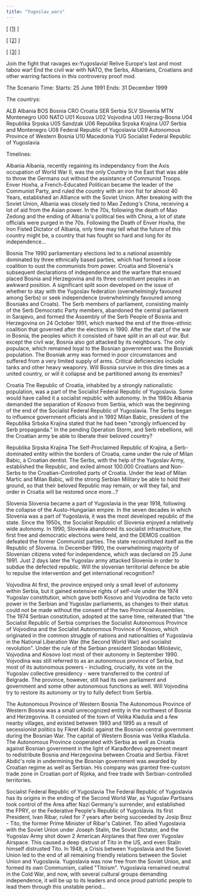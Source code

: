 ```yaml
---
title: "Yugoslav_wars"
---
```


\[ [\[1\]](http://img38.imageshack.us/img38/9817/logojx.png) \]

\[ [\[2\]](http://img690.imageshack.us/img690/1423/selectionbutton.jpg)
\]

\[
[\[3\]](http://images1.wikia.nocookie.net/heartsofiron/images/1/11/Za_stranicu.png)
\]

Join the fight that ravages ex-Yugoslavia! Relive Europe's last and most
taboo war! End the civil war with NATO, the Serbs, Albanians, Croatians
and other warring factions in this controversy proof mod.

The Scenario Time: Starts: 25 June 1991 Ends: 31 December 1999

The countrys:

ALB Albania BOS Bosnia CRO Croatia SER Serbia SLV Slovenia MTN
Montenegro U00 NATO U01 Kosova U02 Vojvodina U03 Herzeg-Bosna U04
Republika Srpska U05 Sandzak U06 Republika Srpska Krajina U07 Serbia and
Montenegro U08 Federal Republic of Yugoslavia U09 Autonomous Province of
Western Bosnia U10 Macedonia YUG Socialist Federal Republic of
Yugoslavia

  
Timelines:

Albania Albania, recently regaining its independancy from the Axis
occupation of World War II, was the only Country in the East that was
able to throw the Germans out without the assistance of Communist
Troops. Enver Hoxha, a French-Educated Politican became the leader of
the Communist Party, and ruled the country with an iron fist for almost
40 Years, established an Alliance with the Soviet Union. After breaking
with the Soviet Union, Albania was closely tied to Mao Zedong's China,
receiving a lot of aid from the Asian power. In the 70s, following the
death of Mao Zedong and the ending of Albania's political ties with
China, a lot of state officials were purged in the 70s. Following the
Death of Enver Hoxha, the Iron Fisted Dictator of Albania, only time may
tell what the future of this country might be, a country that has fought
so hard and long for its independence...

Bosnia The 1990 parliamentary elections led to a national assembly
dominated by three ethnically based parties, which had formed a loose
coalition to oust the communists from power. Croatia and Slovenia's
subsequent declarations of independence and the warfare that ensued
placed Bosnia and Herzegovina and its three constituent peoples in an
awkward position. A significant split soon developed on the issue of
whether to stay with the Yugoslav federation (overwhelmingly favoured
among Serbs) or seek independence (overwhelmingly favoured among
Bosniaks and Croats). The Serb members of parliament, consisting mainly
of the Serb Democratic Party members, abandoned the central parliament
in Sarajevo, and formed the Assembly of the Serb People of Bosnia and
Herzegovina on 24 October 1991, which marked the end of the three-ethnic
coalition that governed after the elections in 1990. After the start of
the war in Bosnia, the peoples which it consisted of have split in an
all out war. But except the civil war, Bosnia also got attacked by its
neighbours. The only populace, which remained loyal to the Bosnian
government was the Bosniak population. The Bosniak army was formed in
poor circumstances and suffered from a very limited supply of arms.
Critical deficiencies include tanks and other heavy weaponry. Will
Bosnia survive in this dire times as a united country, or will it
collapse and be partitioned among its enemies?

Croatia The Republic of Croatia, inhabited by a strongly nationalistic
population, was a part of the Socialist Federal Republic of Yugoslavia.
Some would have called it a socialist republic with autonomy. In the
1980s Albania demanded the separation of Kosovo from Serbia, which was
the beginning of the end of the Socialist Federal Republic of
Yugoslavia. The Serbs began to influence government officials and in
1992 Milan Babic, president of the Republika Srbska Krajina stated that
he had been "strongly influenced by Serb propaganda." In the pending
Operation Storm, and Serb rebellions, will the Croatian army be able to
liberate their beloved country?

Republika Srpska Krajina The Self-Proclaimed Republic of Krajina, a
Serb-dominated entity within the borders of Croatia, came under the rule
of Milan Babic, a Croatian dentist. The Serbs, with the help of the
Yugoslav Army, established the Republic, and exiled almost 100.000
Croatians and Non-Serbs to the Croatian-Controlled parts of Croatia.
Under the lead of Milan Martic and Milan Babic, will the strong Serbian
Military be able to hold their ground, so that their beloved Republic
may remain, or will they fail, and order in Croatia will be restored
once more...?

Slovenia Slovenia became a part of Yugoslavia in the year 1918,
following the collapse of the Austo-Hungarian empire. In the seven
decades in which Slovenia was a part of Yugoslavia, it was the most
developed republic of the state. Since the 1950s, the Socialist Republic
of Slovenia enjoyed a relatively wide autonomy. In 1990, Slovenia
abandoned its socialist infrastructure, the first free and democratic
elections were held, and the DEMOS coalition defeated the former
Communist parties. The state reconstituted itself as the Republic of
Slovenia. In December 1990, the overwhelming majority of Slovenian
citizens voted for independence, which was declared on 25 June 1991.
Just 2 days later the Yugoslav army attacked Slovenia in order to subdue
the defected republic. Will the slovenian territorial defence be able to
repulse the intervention and get international recognition?

Vojvodina At first, the province enjoyed only a small level of autonomy
within Serbia, but it gained extensive rights of self-rule under the
1974 Yugoslav constitution, which gave both Kosovo and Vojvodina de
facto veto power in the Serbian and Yugoslav parliaments, as changes to
their status could not be made without the consent of the two Provincial
Assemblies. The 1974 Serbian constitution, adopted at the same time,
reiterated that "the Socialist Republic of Serbia comprises the
Socialist Autonomous Province of Vojvodina and the Socialist Autonomous
Province of Kosovo, which originated in the common struggle of nations
and nationalities of Yugoslavia in the National Liberation War (the
Second World War) and socialist revolution". Under the rule of the
Serbian president Slobodan Miloševic, Vojvodina and Kosovo lost most of
their autonomy in September 1990. Vojvodina was still referred to as an
autonomous province of Serbia, but most of its autonomous powers -
including, crucially, its vote on the Yugoslav collective presidency -
were transferred to the control of Belgrade. The province, however,
still had its own parliament and government and some other autonomous
functions as well. Will Vojvodina try to restore its autonomy or try to
fully defect from Serbia.

The Autonomous Province of Western Bosnia The Autonomous Province of
Western Bosnia was a small unrecognized entity in the northwest of
Bosnia and Herzegovina. It consisted of the town of Velika Kladuša and a
few nearby villages, and existed between 1993 and 1995 as a result of
secessionist politics by Fikret Abdić against the Bosnian central
government during the Bosnian War. The capital of Western Bosnia was
Velika Kladuša. The Autonomous Province cooperated with Serbia as well
as Croatia against Bosnian government in the light of Karađorđevo
agreement meant to redistribute Bosnia and Herzegovina between Croatia
and Serbia. Fikret Abdić's role in undermining the Bosnian government
was awarded by Croatian regime as well as Serbian. His company was
granted free-custom trade zone in Croatian port of Rijeka, and free
trade with Serbian-controlled territories.

Socialist Federal Republic of Yugoslavia The Federal Republic of
Yugoslavia has its origins in the ending of the Second World War, as
Yugoslav Partisans took control of the Area after Nazi Germany's
surrender, and established the FPRY, or the Federative People's Republic
of Yugoslavia. Its first President, Ivan Ribar, ruled for 7 years after
being succeeded by Josip Broz - Tito, the former Prime Minister of
Ribar's Cabinet. Tito allied Yugoslavia with the Soviet Union under
Joseph Stalin, the Soviet Dictator, and the Yugoslav Army shot down 2
American Airplanes that flew over Yugoslav Airspace. This caused a deep
distrust of Tito in the US, and even Stalin himself distrusted Tito. In
1948, a Crisis between Yugoslavia and the Soviet Union led to the end of
all remaining friendly relations between the Soviet Union and
Yugoslavia. Yugoslavia was now free from the Soviet Union, and formed
its own Communism, called "Titoism". Yugoslavia remained neutral in the
Cold War, and now, with several cultural groups demanding independence,
it will be up to its leaders and once proud patriotic people to lead
them through this unstable period...
